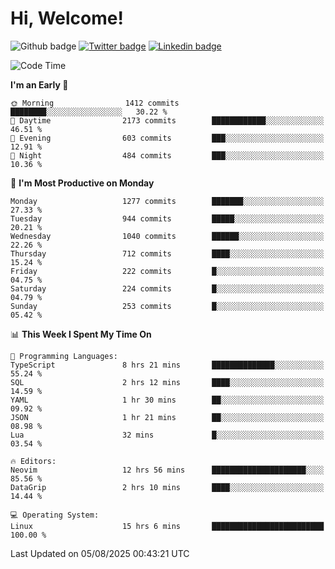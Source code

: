  # Hi, Welcome!
  ![Github badge](https://img.shields.io/github/followers/kraken-afk.svg?style=social&label=Follow&maxAge=2592000)
  [![Twitter badge](https://img.shields.io/badge/-Twitter-00acee?style=flat-square&logo=Twitter&logoColor=white)](https://twitter.com/trshppl)
  [![Linkedin badge](https://img.shields.io/badge/LinkedIn-0077B5?style=flat-square&logo=linkedin&logoColor=white)](https://www.linkedin.com/in/noveanrer)
<!--START_SECTION:waka-->
![Code Time](http://img.shields.io/badge/Code%20Time-1%2C149%20hrs%203%20mins-blue)

**I'm an Early 🐤** 

```text
🌞 Morning                1412 commits        ████████░░░░░░░░░░░░░░░░░   30.22 % 
🌆 Daytime                2173 commits        ████████████░░░░░░░░░░░░░   46.51 % 
🌃 Evening                603 commits         ███░░░░░░░░░░░░░░░░░░░░░░   12.91 % 
🌙 Night                  484 commits         ███░░░░░░░░░░░░░░░░░░░░░░   10.36 % 
```
📅 **I'm Most Productive on Monday** 

```text
Monday                   1277 commits        ███████░░░░░░░░░░░░░░░░░░   27.33 % 
Tuesday                  944 commits         █████░░░░░░░░░░░░░░░░░░░░   20.21 % 
Wednesday                1040 commits        ██████░░░░░░░░░░░░░░░░░░░   22.26 % 
Thursday                 712 commits         ████░░░░░░░░░░░░░░░░░░░░░   15.24 % 
Friday                   222 commits         █░░░░░░░░░░░░░░░░░░░░░░░░   04.75 % 
Saturday                 224 commits         █░░░░░░░░░░░░░░░░░░░░░░░░   04.79 % 
Sunday                   253 commits         █░░░░░░░░░░░░░░░░░░░░░░░░   05.42 % 
```


📊 **This Week I Spent My Time On** 

```text
💬 Programming Languages: 
TypeScript               8 hrs 21 mins       ██████████████░░░░░░░░░░░   55.24 % 
SQL                      2 hrs 12 mins       ████░░░░░░░░░░░░░░░░░░░░░   14.59 % 
YAML                     1 hr 30 mins        ██░░░░░░░░░░░░░░░░░░░░░░░   09.92 % 
JSON                     1 hr 21 mins        ██░░░░░░░░░░░░░░░░░░░░░░░   08.98 % 
Lua                      32 mins             █░░░░░░░░░░░░░░░░░░░░░░░░   03.54 % 

🔥 Editors: 
Neovim                   12 hrs 56 mins      █████████████████████░░░░   85.56 % 
DataGrip                 2 hrs 10 mins       ████░░░░░░░░░░░░░░░░░░░░░   14.44 % 

💻 Operating System: 
Linux                    15 hrs 6 mins       █████████████████████████   100.00 % 
```


 Last Updated on 05/08/2025 00:43:21 UTC
<!--END_SECTION:waka-->